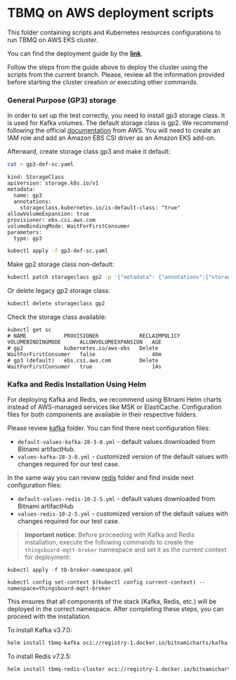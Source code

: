 # TBMQ on AWS deployment scripts

This folder containing scripts and Kubernetes resources configurations to run TBMQ on AWS EKS cluster.

You can find the deployment guide by the [**link**](https://thingsboard.io/docs/mqtt-broker/install/cluster/aws-cluster-setup/).

Follow the steps from the guide above to deploy the cluster using the scripts from the current branch. Please, review
all the information provided before starting the cluster creation or executing other commands.

### General Purpose (GP3) storage

In order to set up the test correctly, you need to install gp3 storage class. It is used for Kafka volumes.
The default storage class is gp2. We recommend following the
official [documentation](https://docs.aws.amazon.com/eks/latest/userguide/ebs-csi.html) from AWS.
You will need to create an IAM role and add an Amazon EBS CSI driver as an Amazon EKS add-on.

Afterward, create storage class gp3 and make it default:

```bash
cat > gp3-def-sc.yaml
```

```
kind: StorageClass
apiVersion: storage.k8s.io/v1
metadata:
  name: gp3
  annotations:
    storageclass.kubernetes.io/is-default-class: "true"
allowVolumeExpansion: true
provisioner: ebs.csi.aws.com
volumeBindingMode: WaitForFirstConsumer
parameters:
  type: gp3
```

```bash
kubectl apply -f gp3-def-sc.yaml
```

Make gp2 storage class non-default:

```bash
kubectl patch storageclass gp2 -p '{"metadata": {"annotations":{"storageclass.kubernetes.io/is-default-class":"false"}}}'
```

Or delete legacy gp2 storage class:

```bash
kubectl delete storageclass gp2
```

Check the storage class available:

```
kubectl get sc
# NAME            PROVISIONER             RECLAIMPOLICY   VOLUMEBINDINGMODE      ALLOWVOLUMEEXPANSION   AGE
# gp2             kubernetes.io/aws-ebs   Delete          WaitForFirstConsumer   false                  46m
# gp3 (default)   ebs.csi.aws.com         Delete          WaitForFirstConsumer   true                   14s
```

### Kafka and Redis Installation Using Helm

For deploying Kafka and Redis, we recommend using Bitnami Helm charts instead of AWS-managed services like MSK or ElastiCache. 
Configuration files for both components are available in their respective folders.

Please review [kafka](/k8s/aws/kafka) folder.
You can find there next configuration files:
 - `default-values-kafka-28-3-0.yml` - default values downloaded from Bitnami artifactHub.
 - `values-kafka-28-3-0.yml` - customized version of the default values with changes required for our test case.

In the same way you can review [redis](/k8s/aws/redis) folder and find inside next configuration files:
 - `default-values-redis-10-2-5.yml` - default values downloaded from Bitnami artifactHub
 - `values-redis-10-2-5.yml` - customized version of the default values with changes required for our test case.


> **Important notice**: Before proceeding with Kafka and Redis installation, execute the following commands to create 
> the `thingsboard-mqtt-broker` namespace and set it as the current context for deployment:

```shell
kubectl apply -f tb-broker-namespace.yml
```

```shell
kubectl config set-context $(kubectl config current-context) --namespace=thingsboard-mqtt-broker
```

This ensures that all components of the stack (Kafka, Redis, etc.) will be deployed in the correct namespace. After completing these steps, you can proceed with the installation.

To install Kafka v3.7.0:

```bash
helm install tbmq-kafka oci://registry-1.docker.io/bitnamicharts/kafka --version 28.3.0 -f kafka/values-kafka-28-3-0.yml
```

To install Redis v7.2.5:

```bash
helm install tbmq-redis-cluster oci://registry-1.docker.io/bitnamicharts/redis-cluster --version 10.2.5 -f redis/values-redis-10-2-5.yml
```